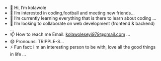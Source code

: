 - 👋 Hi, I’m kolawole
- 👀 I’m interested in coding,football and meeting new friends...
- 🌱 I’m currently learning everything that is there to learn about coding ...
- 💞️ I’m looking to collaborate on web development (frontend & backend)  ...
- 📫 How to reach me Email: kolawoleseyi979@gmail.com  ...
- 😄 Pronouns: TRIPPLE-S...
- ⚡ Fun fact: i m an interesting person to be with, love all the good things in life  ...

<!---
Tripple-S2023/Tripple-S2023 is a ✨ special ✨ repository because its `README.md` (this file) appears on your GitHub profile.
You can click the Preview link to take a look at your changes.
--->
